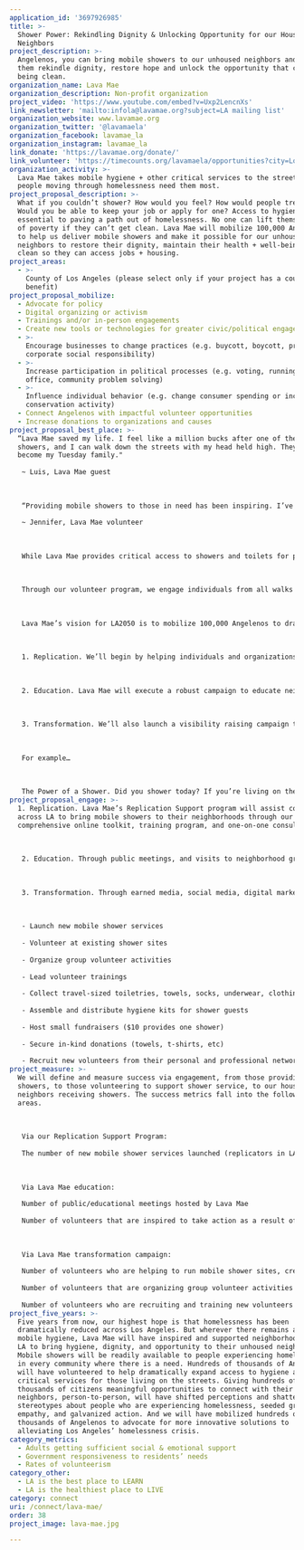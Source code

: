 ```yaml
---
application_id: '3697926985'
title: >-
  Shower Power: Rekindling Dignity & Unlocking Opportunity for our Houseless
  Neighbors
project_description: >-
  Angelenos, you can bring mobile showers to our unhoused neighbors and help
  them rekindle dignity, restore hope and unlock the opportunity that comes with
  being clean.
organization_name: Lava Mae
organization_description: Non-profit organization
project_video: 'https://www.youtube.com/embed?v=Uxp2LencnXs'
link_newsletter: 'mailto:infola@lavamae.org?subject=LA mailing list'
organization_website: www.lavamae.org
organization_twitter: '@lavamaela'
organization_facebook: lavamae_la
organization_instagram: lavamae_la
link_donate: 'https://lavamae.org/donate/'
link_volunteer: 'https://timecounts.org/lavamaela/opportunities?city=Los%20Angeles'
organization_activity: >-
  Lava Mae takes mobile hygiene + other critical services to the streets, where
  people moving through homelessness need them most.
project_proposal_description: >-
  What if you couldn’t shower? How would you feel? How would people treat you?
  Would you be able to keep your job or apply for one? Access to hygiene is
  essential to paving a path out of homelessness. No one can lift themselves out
  of poverty if they can’t get clean. Lava Mae will mobilize 100,000 Angelenos
  to help us deliver mobile showers and make it possible for our unhoused
  neighbors to restore their dignity, maintain their health + well-being and get
  clean so they can access jobs + housing.
project_areas:
  - >-
    County of Los Angeles (please select only if your project has a countywide
    benefit)
project_proposal_mobilize:
  - Advocate for policy
  - Digital organizing or activism
  - Trainings and/or in-person engagements
  - Create new tools or technologies for greater civic/political engagement
  - >-
    Encourage businesses to change practices (e.g. buycott, boycott, promote
    corporate social responsibility)
  - >-
    Increase participation in political processes (e.g. voting, running for
    office, community problem solving)
  - >-
    Influence individual behavior (e.g. change consumer spending or increase
    conservation activity)
  - Connect Angelenos with impactful volunteer opportunities
  - Increase donations to organizations and causes
project_proposal_best_place: >-
  “Lava Mae saved my life. I feel like a million bucks after one of their
  showers, and I can walk down the streets with my head held high. They’ve
  become my Tuesday family." 
   
   ~ Luis, Lava Mae guest
   
   
   
   “Providing mobile showers to those in need has been inspiring. I’ve made long lasting connections with our shower guests and consider them my friends. I have a much better understanding of why people are homeless, and I have so much love and compassion for them. Seeing the impact on the people of the LA neighborhood where I volunteer is a blessing, and it’s given me much more of a sense of connection to my community.” 
   
   ~ Jennifer, Lava Mae volunteer
   
   
   
   While Lava Mae provides critical access to showers and toilets for people experiencing homelessness, our work is about much more. It’s about connection. We reconnect our guests with their sense of self-worth and dignity, and with staff and volunteers who treat them with the utmost care and attention. 
   
   
   
   Through our volunteer program, we engage individuals from all walks of life to deliver our service. In doing so, we give them the opportunity to connect with our guests and acknowledge and honor their shared humanity. Since launching our service in 2014, we’ve created transformative connections for thousands of guests and volunteers alike. 
   
   
   
   Lava Mae’s vision for LA2050 is to mobilize 100,000 Angelenos to dramatically expand mobile hygiene across Los Angeles to restore hygiene, dignity and hope to our unhoused neighbors. Here’s how we’ll do it:
   
   
   
   1. Replication. We’ll begin by helping individuals and organizations across LA replicate our service by providing the resources, guidance, and hands-on help they need to launch mobile showers in their communities. The best and strongest services come from the communities where the need exists.
   
   
   
   2. Education. Lava Mae will execute a robust campaign to educate neighborhood groups, schools and universities, businesses, nonprofits, social entrepreneurs, philanthropic organizations, faith-based groups, and other organizations/networks about access to hygiene and its link to dignity/opportunity, with the goal of mobilizing a volunteer force of 100k Angelenos.
   
   
   
   3. Transformation. We’ll also launch a visibility raising campaign to inspire citizens to consider what a shower really means, what it means when you cannot shower, and what they can do to help provide hygiene, dignity, hope and opportunity for their unhoused neighbors. 
   
   
   
   For example…
   
   
   
   The Power of a Shower. Did you shower today? If you’re living on the streets, you probably didn’t. Lava Mae delivers mobile showers to help people experiencing homelessness rekindle dignity and maintain hygiene so they can seek employment and housing. If you can take a shower, you can help give a shower to a neighbor in need. Visit lavamae.org and learn how you can give a shower and the dignity + opportunity that come with being clean.
project_proposal_engage: >-
  1. Replication. Lava Mae’s Replication Support program will assist communities
  across LA to bring mobile showers to their neighborhoods through our
  comprehensive online toolkit, training program, and one-on-one consultations. 
   
   
   
   2. Education. Through public meetings, and visits to neighborhood groups, schools and universities, businesses, etc. Lava Mae’s LA team will educate, inspire and invite people to take action by volunteering and engaging 1:1 in the effort to create transformative relationships that heal, seed hope, deliver dignity and make it possible for our houseless neighbors to build the resilience needed to move up and out of homelessness.
   
   
   
   3. Transformation. Through earned media, social media, digital marketing and pro bono partnerships with advertising agencies and PR firms, our “Power of a Shower” campaign will inspire citizens to help give showers to our unhoused neighbors by volunteering in one or more of the following ways:
   
   
   
   - Launch new mobile shower services
   
   - Volunteer at existing shower sites
   
   - Organize group volunteer activities
   
   - Lead volunteer trainings
   
   - Collect travel-sized toiletries, towels, socks, underwear, clothing and other essentials
   
   - Assemble and distribute hygiene kits for shower guests 
   
   - Host small fundraisers ($10 provides one shower)
   
   - Secure in-kind donations (towels, t-shirts, etc)
   
   - Recruit new volunteers from their personal and professional networks, and through digital organizing and speaking engagements
project_measure: >-
  We will define and measure success via engagement, from those providing
  showers, to those volunteering to support shower service, to our houseless
  neighbors receiving showers. The success metrics fall into the following
  areas. 
   
   
   
   Via our Replication Support Program:
   
   The number of new mobile shower services launched (replicators in LA) 
   
   
   
   Via Lava Mae education:
   
   Number of public/educational meetings hosted by Lava Mae
   
   Number of volunteers that are inspired to take action as a result of those meetings
   
   
   
   Via Lava Mae transformation campaign:
   
   Number of volunteers who are helping to run mobile shower sites, creating hygiene kits, securing in-kind donations and hosting fundraising events
   
   Number of volunteers that are organizing group volunteer activities
   
   Number of volunteers who are recruiting and training new volunteers
project_five_years: >-
  Five years from now, our highest hope is that homelessness has been
  dramatically reduced across Los Angeles. But wherever there remains a need for
  mobile hygiene, Lava Mae will have inspired and supported neighborhoods across
  LA to bring hygiene, dignity, and opportunity to their unhoused neighbors.
  Mobile showers will be readily available to people experiencing homelessness
  in every community where there is a need. Hundreds of thousands of Angelenos
  will have volunteered to help dramatically expand access to hygiene and other
  critical services for those living on the streets. Giving hundreds of
  thousands of citizens meaningful opportunities to connect with their unhoused
  neighbors, person-to-person, will have shifted perceptions and shattered
  stereotypes about people who are experiencing homelessness, seeded greater
  empathy, and galvanized action. And we will have mobilized hundreds of
  thousands of Angelenos to advocate for more innovative solutions to
  alleviating Los Angeles’ homelessness crisis.
category_metrics:
  - Adults getting sufficient social & emotional support
  - Government responsiveness to residents’ needs
  - Rates of volunteerism
category_other:
  - LA is the best place to LEARN
  - LA is the healthiest place to LIVE
category: connect
uri: /connect/lava-mae/
order: 38
project_image: lava-mae.jpg

---
```

